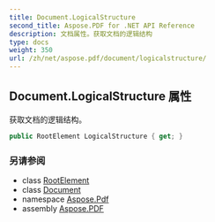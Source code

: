 ```yaml
---
title: Document.LogicalStructure
second_title: Aspose.PDF for .NET API Reference
description: 文档属性。获取文档的逻辑结构
type: docs
weight: 350
url: /zh/net/aspose.pdf/document/logicalstructure/
---
```

## Document.LogicalStructure 属性

获取文档的逻辑结构。

```csharp
public RootElement LogicalStructure { get; }
```

### 另请参阅

* class [RootElement](../../../aspose.pdf.structure/rootelement/)
* class [Document](../)
* namespace [Aspose.Pdf](../../../aspose.pdf/)
* assembly [Aspose.PDF](../../../)
